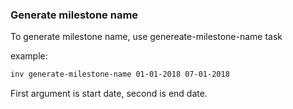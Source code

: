 ### Generate milestone name

To generate milestone name, use genereate-milestone-name task

example:

```bash
inv generate-milestone-name 01-01-2018 07-01-2018
```

First argument is start date, second is end date.
